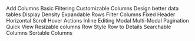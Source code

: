 Add Columns
Basic Filtering
Customizable Columns
Design better data tables
Display Density
Expandable Rows
Filter Columns
Fixed Header
Horizontal Scroll
Hover Actions
Inline Editing
Modal
Multi-Modal
Pagination
Quick View
Resizable columns
Row Style
Row to Details
Searchable Columns
Sortable Columns
